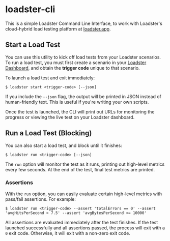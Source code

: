 # loadster-cli

This is a simple Loadster Command Line Interface, to work with Loadster's
cloud-hybrid load testing platform at [loadster.app](https://loadster.app).

## Start a Load Test

You can use this utility to kick off load tests from your Loadster
scenarios. To run a load test, you must first create a scenario in
your [Loadster Dashboard](https://loadster.app/dashboard/), and obtain
the **trigger code** unique to that scenario.

To launch a load test and exit immediately:

```
$ loadster start <trigger-code> [--json]
```

If you include the `--json` flag, the output will be printed in JSON instead
of human-friendly text. This is useful if you're writing your own scripts.

Once the test is launched, the CLI will print out URLs for monitoring the
progress or viewing the live test on your Loadster dashboard.

## Run a Load Test (Blocking)

You can also start a load test, and block until it finishes:

```
$ loadster run <trigger-code> [--json]
```

The `run` option will monitor the test as it runs, printing out high-level 
metrics every few seconds. At the end of the test, final test metrics
are printed.

### Assertions

With the `run` option, you can easily evaluate certain high-level metrics
with pass/fail assertions. For example:

```
$ loadster run <trigger-code> --assert 'totalErrors == 0' --assert 'avgHitsPerSecond > 7.5' --assert 'avgBytesPerSecond <= 10000'
```

All assertions are evaluated immediately after the test finishes. If the 
test launched successfully and all assertions passed, the process will exit
with a `0` exit code. Otherwise, it will exit with a non-zero exit code.
